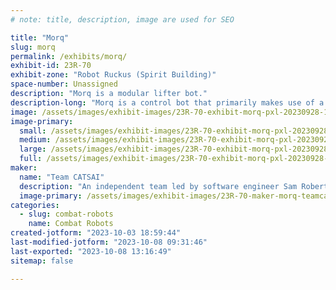 ```yaml
---
# note: title, description, image are used for SEO

title: "Morq"
slug: morq
permalink: /exhibits/morq/
exhibit-id: 23R-70
exhibit-zone: "Robot Ruckus (Spirit Building)"
space-number: Unassigned
description: "Morq is a modular lifter bot."
description-long: "Morq is a control bot that primarily makes use of a lifter.  It has a 4WD drivetrain, with a focus on drive reliability and control over weapon power."
image: /assets/images/exhibit-images/23R-70-exhibit-morq-pxl-20230928-145329625-large.jpg
image-primary: 
  small: /assets/images/exhibit-images/23R-70-exhibit-morq-pxl-20230928-145329625-small.jpg
  medium: /assets/images/exhibit-images/23R-70-exhibit-morq-pxl-20230928-145329625-medium.jpg
  large: /assets/images/exhibit-images/23R-70-exhibit-morq-pxl-20230928-145329625-large.jpg
  full: /assets/images/exhibit-images/23R-70-exhibit-morq-pxl-20230928-145329625-full.jpg
maker: 
  name: "Team CATSAI"
  description: "An independent team led by software engineer Sam Roberti and supported by the Roberti family."
  image-primary: /assets/images/exhibit-images/23R-70-maker-morq-teamcatsailogo-medium.png
categories: 
  - slug: combat-robots
    name: Combat Robots
created-jotform: "2023-10-03 18:59:44"
last-modified-jotform: "2023-10-08 09:31:46"
last-exported: "2023-10-08 13:16:49"
sitemap: false

---
```

